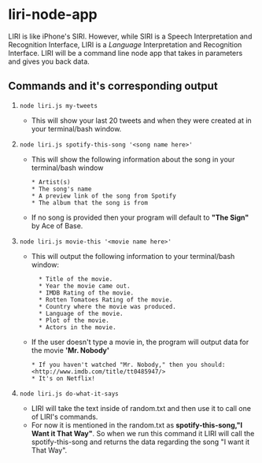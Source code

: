 # liri-node-app
LIRI is like iPhone's SIRI. However, while SIRI is a Speech Interpretation and Recognition Interface, LIRI is a _Language_ Interpretation and Recognition Interface. LIRI will be a command line node app that takes in parameters and gives you back data.

## Commands and it's corresponding output
1. `node liri.js my-tweets`

   * This will show your last 20 tweets and when they were created at in your terminal/bash window.
2. `node liri.js spotify-this-song '<song name here>'`

   * This will show the following information about the song in your terminal/bash window
        ``` 
        * Artist(s)
        * The song's name 
        * A preview link of the song from Spotify 
        * The album that the song is from
        ```
   * If no song is provided then your program will default to **"The Sign"** by Ace of Base.
3. `node liri.js movie-this '<movie name here>'`

   * This will output the following information to your terminal/bash window:

     ```
       * Title of the movie.
       * Year the movie came out.
       * IMDB Rating of the movie.
       * Rotten Tomatoes Rating of the movie.
       * Country where the movie was produced.
       * Language of the movie.
       * Plot of the movie.
       * Actors in the movie.
     ```

   * If the user doesn't type a movie in, the program will output data for the movie **'Mr. Nobody'**
     ```
     * If you haven't watched "Mr. Nobody," then you should: <http://www.imdb.com/title/tt0485947/> 
     * It's on Netflix!
     ```
4. `node liri.js do-what-it-says`

    * LIRI will take the text inside of random.txt and then use it to call one of LIRI's commands.
    * For now it is mentioned in the random.txt as **spotify-this-song,"I Want it That Way"**. So when we run this command it LIRI will call the spotify-this-song and returns the data regarding the song "I want it That Way".

